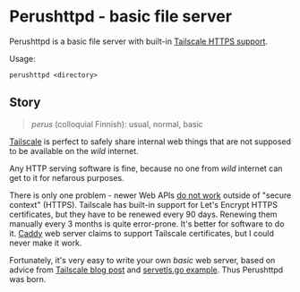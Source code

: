# Perushttpd - basic file server

Perushttpd is a basic file server with built-in [Tailscale HTTPS support](https://tailscale.com/kb/1153/enabling-https).

Usage:

```
perushttpd <directory>
```

## Story

> *perus* (colloquial Finnish): usual, normal, basic

[Tailscale](https://tailscale.com/) is perfect to safely share internal web things that are not supposed to be available on the *wild* internet.

Any HTTP serving software is fine, because no one from *wild* internet can get to it for nefarous purposes.

There is only one problem - newer Web APIs [do not work](https://developer.mozilla.org/en-US/docs/Web/Security/Secure_Contexts/features_restricted_to_secure_contexts) outside of "secure context" (HTTPS). Tailscale has built-in support for Let's Encrypt HTTPS certificates, but they have to be renewed every 90 days. Renewing them manually every 3 months is quite error-prone. It's better for software to do it. [Caddy](https://caddyserver.com/) web server claims to support Tailscale certificates, but I could never make it work.

Fortunately, it's very easy to write your own *basic* web server, based on advice from [Tailscale blog post](https://tailscale.com/blog/tls-certs) and [servetls.go example](https://github.com/tailscale/tailscale/blob/main/client/tailscale/example/servetls/servetls.go). Thus Perushttpd was born.
